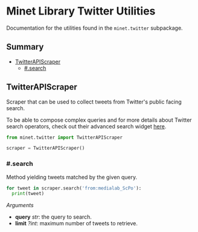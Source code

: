 # Minet Library Twitter Utilities

Documentation for the utilities found in the `minet.twitter` subpackage.

## Summary

* [TwitterAPIScraper](#twitterapiscraper)
  * [#.search](#search)

## TwitterAPIScraper

Scraper that can be used to collect tweets from Twitter's public facing search.

To be able to compose complex queries and for more details about Twitter search operators, check out their advanced search widget [here](https://twitter.com/search-advanced?f=live).

```python
from minet.twitter import TwitterAPIScraper

scraper = TwitterAPIScraper()
```

### #.search

Method yielding tweets matched by the given query.

```python
for tweet in scraper.search('from:medialab_ScPo'):
  print(tweet)
```

*Arguments*

* **query** *str*: the query to search.
* **limit** *?int*: maximum number of tweets to retrieve.
